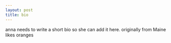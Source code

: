 ```yaml
---
layout: post
title: bio
---
```


anna needs to write a short bio so she can add it here. 
originally from Maine
likes oranges
